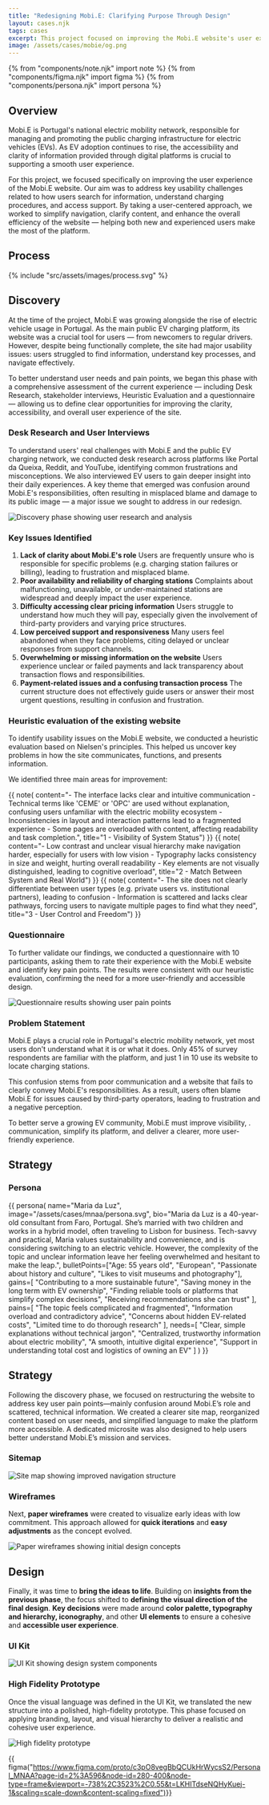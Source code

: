 ```yaml
---
title: "Redesigning Mobi.E: Clarifying Purpose Through Design"
layout: cases.njk
tags: cases
excerpt: This project focused on improving the Mobi.E website's user experience by addressing key challenges in information discovery, charging procedures, and support access. Through user-centered design, we simplified navigation and content to create a more efficient platform for both new and experienced electric vehicle users.
image: /assets/cases/mobie/og.png
---
```


{% from "components/note.njk" import note %}
{% from "components/figma.njk" import figma %}
{% from "components/persona.njk" import persona %}

## Overview

Mobi.E is Portugal's national electric mobility network, responsible for managing and promoting the public charging infrastructure for electric vehicles (EVs). As EV adoption continues to rise, the accessibility and clarity of information provided through digital platforms is crucial to supporting a smooth user experience.

For this project, we focused specifically on improving the user experience of the Mobi.E website. Our aim was to address key usability challenges related to how users search for information, understand charging procedures, and access support. By taking a user-centered approach, we worked to simplify navigation, clarify content, and enhance the overall efficiency of the website — helping both new and experienced users make the most of the platform.

## Process

{% include "src/assets/images/process.svg" %}

## Discovery

At the time of the project, Mobi.E was growing alongside the rise of electric vehicle usage in Portugal. As the main public EV charging platform, its website was a crucial tool for users — from newcomers to regular drivers. However, despite being functionally complete, the site had major usability issues: users struggled to find information, understand key processes, and navigate effectively.

To better understand user needs and pain points, we began this phase with a comprehensive assessment of the current experience — including Desk Research, stakeholder interviews, Heuristic Evaluation and a questionnaire — allowing us to define clear opportunities for improving the clarity, accessibility, and overall user experience of the site.

### Desk Research and User Interviews

To understand users' real challenges with Mobi.E and the public EV charging network, we conducted desk research across platforms like Portal da Queixa, Reddit, and YouTube, identifying common frustrations and misconceptions. We also interviewed EV users to gain deeper insight into their daily experiences. A key theme that emerged was confusion around Mobi.E's responsibilities, often resulting in misplaced blame and damage to its public image — a major issue we sought to address in our redesign.

![Discovery phase showing user research and analysis](/assets/cases/mobie/research.png)

### Key Issues Identified

1. **Lack of clarity about Mobi.E's role**
   Users are frequently unsure who is responsible for specific problems (e.g. charging station failures or billing), leading to frustration and misplaced blame.
2. **Poor availability and reliability of charging stations**
   Complaints about malfunctioning, unavailable, or under-maintained stations are widespread and deeply impact the user experience.
3. **Difficulty accessing clear pricing information**
   Users struggle to understand how much they will pay, especially given the involvement of third-party providers and varying price structures.
4. **Low perceived support and responsiveness**
   Many users feel abandoned when they face problems, citing delayed or unclear responses from support channels.
5. **Overwhelming or missing information on the website**
   Users experience unclear or failed payments and lack transparency about transaction flows and responsibilities.
6. **Payment-related issues and a confusing transaction process**
   The current structure does not effectively guide users or answer their most urgent questions, resulting in confusion and frustration.

### Heuristic evaluation of the existing website

To identify usability issues on the Mobi.E website, we conducted a heuristic evaluation based on Nielsen's principles. This helped us uncover key problems in how the site communicates, functions, and presents information.

We identified three main areas for improvement:

<div class="flex flex-col md:flex-row gap-4 my-16">
    {{ note(
        content="- The interface lacks clear and intuitive communication
- Technical terms like 'CEME' or 'OPC' are used without explanation, confusing users unfamiliar with the electric mobility ecosystem
- Inconsistencies in layout and interaction patterns lead to a fragmented experience
- Some pages are overloaded with content, affecting readability and task completion.",
        title="1 - Visibility of System Status") }}
    {{ note(
        content="- Low contrast and unclear visual hierarchy make navigation harder, especially for users with low vision
- Typography lacks consistency in size and weight, hurting overall readability
- Key elements are not visually distinguished, leading to cognitive overload",
        title="2 - Match Between System and Real World") }}  
    {{ note(
        content="- The site does not clearly differentiate between user types (e.g. private users vs. institutional partners), leading to confusion
- Information is scattered and lacks clear pathways, forcing users to navigate multiple pages to find what they need",
        title="3 - User Control and Freedom") }}
</div>

### Questionnaire

To further validate our findings, we conducted a questionnaire with 10 participants, asking them to rate their experience with the Mobi.E website and identify key pain points. The results were consistent with our heuristic evaluation, confirming the need for a more user-friendly and accessible design.

![Questionnaire results showing user pain points](/assets/cases/mobie/results.png)

### Problem Statement

Mobi.E plays a crucial role in Portugal's electric mobility network, yet most users don't understand what it is or what it does. Only 45% of survey respondents are familiar with the platform, and just 1 in 10 use its website to locate charging stations.

This confusion stems from poor communication and a website that fails to clearly convey Mobi.E's responsibilities. As a result, users often blame Mobi.E for issues caused by third-party operators, leading to frustration and a negative perception.

To better serve a growing EV community, Mobi.E must improve visibility, . communication, simplify its platform, and deliver a clearer, more user-friendly experience.

## Strategy

### Persona

{{ persona(
name="Maria da Luz",
image="/assets/cases/mnaa/persona.svg",
bio="Maria da Luz is a 40-year-old consultant from Faro, Portugal. She’s married with two children and works in a hybrid model, often traveling to Lisbon for business. Tech-savvy and practical, Maria values sustainability and convenience, and is considering switching to an electric vehicle. However, the complexity of the topic and unclear information leave her feeling overwhelmed and hesitant to make the leap.",
bulletPoints=["Age: 55 years old", "European", "Passionate about history and culture", "Likes to visit museums and photography"],
gains=[
    "Contributing to a more sustainable future",
    "Saving money in the long term with EV ownership",
    "Finding reliable tools or platforms that simplify complex decisions",
    "Receiving recommendations she can trust"
],
pains=[
    "The topic feels complicated and fragmented",
    "Information overload and contradictory advice",
    "Concerns about hidden EV-related costs",
    "Limited time to do thorough research"
],
needs=[
    "Clear, simple explanations without technical jargon",
    "Centralized, trustworthy information about electric mobility",
    "A smooth, intuitive digital experience",
    "Support in understanding total cost and logistics of owning an EV"
]
) }}

## Strategy

Following the discovery phase, we focused on restructuring the website to address key user pain points—mainly confusion around Mobi.E’s role and scattered, technical information. We created a clearer site map, reorganized content based on user needs, and simplified language to make the platform more accessible. A dedicated microsite was also designed to help users better understand Mobi.E’s mission and services.

### Sitemap

![Site map showing improved navigation structure](/assets/cases/mobie/sitemap.png)

### Wireframes

Next, **paper wireframes** were created to visualize early ideas with low commitment. This approach allowed for **quick iterations** and **easy adjustments** as the concept evolved.

![Paper wireframes showing initial design concepts](/assets/cases/mobie/paper.png)

## Design

Finally, it was time to **bring the ideas to life**. Building on **insights from the previous phase**, the focus shifted to **defining the visual direction of the final design**. **Key decisions** were made around **color palette, typography and hierarchy, iconography**, and other **UI elements** to ensure a cohesive and **accessible user experience**.

### UI Kit

![UI Kit showing design system components](/assets/cases/mobie/ui.png)

### High Fidelity Prototype

Once the visual language was defined in the UI Kit, we translated the new structure into a polished, high-fidelity prototype. This phase focused on applying branding, layout, and visual hierarchy to deliver a realistic and cohesive user experience.

![High fidelity prototype](/assets/cases/mobie/high.png)

{{ figma("https://www.figma.com/proto/c3pO8vegBbQCUkHrWycsS2/Personal_MNAA?page-id=2%3A596&node-id=280-400&node-type=frame&viewport=-738%2C3523%2C0.55&t=LKHITdseNQHyKuej-1&scaling=scale-down&content-scaling=fixed")}}
